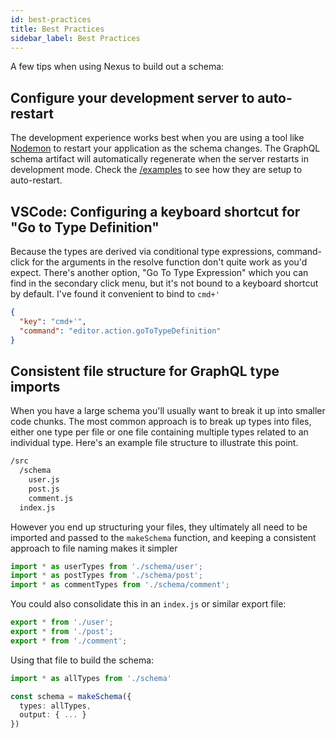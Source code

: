 ```yaml
---
id: best-practices
title: Best Practices
sidebar_label: Best Practices
---
```


A few tips when using Nexus to build out a schema:

## Configure your development server to auto-restart

The development experience works best when you are using a tool like [Nodemon](https://github.com/remy/nodemon) to restart your application as the schema changes. The GraphQL schema artifact will automatically regenerate when the server restarts in development mode. Check the [/examples](https://github.com/prisma/nexus/tree/develop/examples) to see how they are setup to auto-restart.

## VSCode: Configuring a keyboard shortcut for "Go to Type Definition"

Because the types are derived via conditional type expressions, command-click for the arguments in the resolve function don't quite work as you'd expect. There's another option, "Go To Type Expression" which you can find in the secondary click menu, but it's not bound to a keyboard shortcut by default. I've found it convenient to bind to `cmd+'`

```json
{
  "key": "cmd+'",
  "command": "editor.action.goToTypeDefinition"
}
```

## Consistent file structure for GraphQL type imports

When you have a large schema you'll usually want to break it up into smaller
code chunks. The most common approach is to break up types into files, either one type per file or one file containing multiple types related to an individual type. Here's an example file structure to illustrate this point.

```sh
/src
  /schema
    user.js
    post.js
    comment.js
  index.js
```

However you end up structuring your files, they ultimately all need to be imported and passed to the `makeSchema` function, and keeping a consistent approach to file naming makes it simpler

```ts
import * as userTypes from './schema/user';
import * as postTypes from './schema/post';
import * as commentTypes from './schema/comment';
```

You could also consolidate this in an `index.js` or similar export file:

```ts
export * from './user';
export * from './post';
export * from './comment';
```

Using that file to build the schema:

```ts
import * as allTypes from './schema'

const schema = makeSchema({
  types: allTypes,
  output: { ... }
})
```
